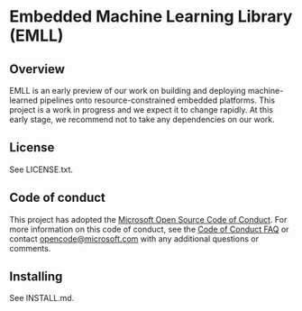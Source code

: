 # Embedded Machine Learning Library (EMLL)

## Overview

EMLL is an early preview of our work on building and deploying machine-learned pipelines onto resource-constrained embedded platforms. 
This project is a work in progress and we expect it to change rapidly. At this early stage, we recommend not to take any dependencies on our work.    

## License

See LICENSE.txt.

## Code of conduct

This project has adopted the [Microsoft Open Source Code of Conduct](https://opensource.microsoft.com/codeofconduct/). For more information on this code of conduct, see the [Code of Conduct FAQ](https://opensource.microsoft.com/codeofconduct/faq/) or contact [opencode@microsoft.com](mailto:opencode@microsoft.com) with any additional questions or comments.

## Installing

See INSTALL.md.




